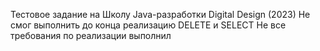 Тестовое задание на Школу Java-разработки Digital Design (2023)
Не смог выполнить до конца реализацию DELETE и SELECT
Не все требования по реализации выполнил
